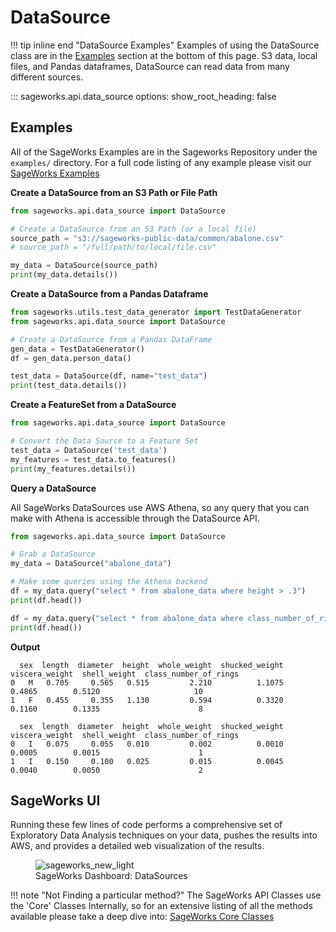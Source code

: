 # DataSource

!!! tip inline end "DataSource Examples"
    Examples of using the DataSource class are in the [Examples](#examples) section at the bottom of this page. S3 data, local files, and Pandas dataframes, DataSource can read data from many different sources.

::: sageworks.api.data_source
    options:
      show_root_heading: false


## Examples
All of the SageWorks Examples are in the Sageworks Repository under the `examples/` directory. For a full code listing of any example please visit our [SageWorks Examples](https://github.com/SuperCowPowers/sageworks/blob/main/examples)

**Create a DataSource from an S3 Path or File Path**

``` py title="datasource_from_s3.py"
from sageworks.api.data_source import DataSource

# Create a DataSource from an S3 Path (or a local file)
source_path = "s3://sageworks-public-data/common/abalone.csv"
# source_path = "/full/path/to/local/file.csv"

my_data = DataSource(source_path)
print(my_data.details())
```

**Create a DataSource from a Pandas Dataframe**

``` py title="datasource_from_df.py"
from sageworks.utils.test_data_generator import TestDataGenerator
from sageworks.api.data_source import DataSource

# Create a DataSource from a Pandas DataFrame
gen_data = TestDataGenerator()
df = gen_data.person_data()

test_data = DataSource(df, name="test_data")
print(test_data.details())
```

**Create a FeatureSet from a DataSource**

```py title="datasource_to_featureset.py"
from sageworks.api.data_source import DataSource

# Convert the Data Source to a Feature Set
test_data = DataSource('test_data')
my_features = test_data.to_features()
print(my_features.details())
```

**Query a DataSource**

All SageWorks DataSources use AWS Athena, so any query that you can make with Athena is accessible through the DataSource API.

```py title="datasource_query.py"
from sageworks.api.data_source import DataSource

# Grab a DataSource
my_data = DataSource("abalone_data")

# Make some queries using the Athena backend
df = my_data.query("select * from abalone_data where height > .3")
print(df.head())

df = my_data.query("select * from abalone_data where class_number_of_rings < 3")
print(df.head())
```

**Output**

```
  sex  length  diameter  height  whole_weight  shucked_weight  viscera_weight  shell_weight  class_number_of_rings
0   M   0.705     0.565   0.515         2.210          1.1075          0.4865        0.5120                     10
1   F   0.455     0.355   1.130         0.594          0.3320          0.1160        0.1335                      8

  sex  length  diameter  height  whole_weight  shucked_weight  viscera_weight  shell_weight  class_number_of_rings
0   I   0.075     0.055   0.010         0.002          0.0010          0.0005        0.0015                      1
1   I   0.150     0.100   0.025         0.015          0.0045          0.0040        0.0050                      2
```

## SageWorks UI
Running these few lines of code performs a comprehensive set of Exploratory Data Analysis techniques on your data, pushes the results into AWS, and provides a detailed web visualization of the results.

<figure style="width: 700px;">
<img alt="sageworks_new_light" src="https://github.com/SuperCowPowers/sageworks/assets/4806709/9126bbe7-902e-409e-9caa-570b054b69e6"">
<figcaption>SageWorks Dashboard: DataSources</figcaption>
</figure>


!!! note "Not Finding a particular method?"
    The SageWorks API Classes use the 'Core' Classes Internally, so for an extensive listing of all the methods available please take a deep dive into: [SageWorks Core Classes](../core_classes/overview.md)
